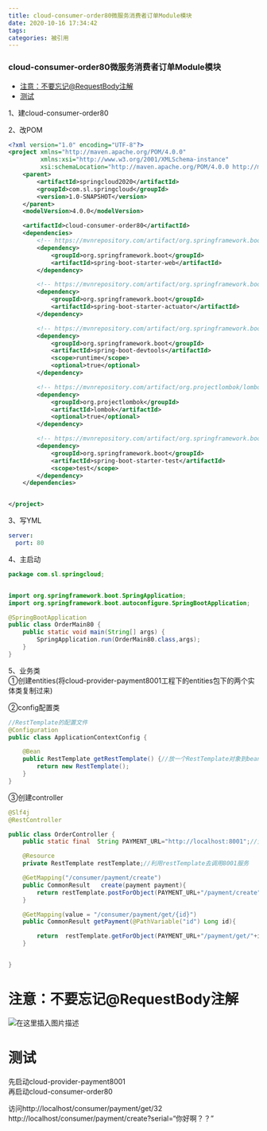 ```yaml
---
title: cloud-consumer-order80微服务消费者订单Module模块
date: 2020-10-16 17:34:42
tags: 
categories: 被引用
---
```


<!--more-->

### cloud-consumer-order80微服务消费者订单Module模块

- [注意：不要忘记\@RequestBody注解](#RequestBody_129)
- [测试](#_132)

1、建cloud-consumer-order80

2、改POM

```xml
<?xml version="1.0" encoding="UTF-8"?>
<project xmlns="http://maven.apache.org/POM/4.0.0"
         xmlns:xsi="http://www.w3.org/2001/XMLSchema-instance"
         xsi:schemaLocation="http://maven.apache.org/POM/4.0.0 http://maven.apache.org/xsd/maven-4.0.0.xsd">
    <parent>
        <artifactId>springcloud2020</artifactId>
        <groupId>com.sl.springcloud</groupId>
        <version>1.0-SNAPSHOT</version>
    </parent>
    <modelVersion>4.0.0</modelVersion>

    <artifactId>cloud-consumer-order80</artifactId>
    <dependencies>
        <!-- https://mvnrepository.com/artifact/org.springframework.boot/spring-boot-starter-web -->
        <dependency>
            <groupId>org.springframework.boot</groupId>
            <artifactId>spring-boot-starter-web</artifactId>
        </dependency>

        <!-- https://mvnrepository.com/artifact/org.springframework.boot/spring-boot-starter-web  -->
        <dependency>
            <groupId>org.springframework.boot</groupId>
            <artifactId>spring-boot-starter-actuator</artifactId>
        </dependency>

        <!-- https://mvnrepository.com/artifact/org.springframework.boot/spring-boot-devtools -->
        <dependency>
            <groupId>org.springframework.boot</groupId>
            <artifactId>spring-boot-devtools</artifactId>
            <scope>runtime</scope>
            <optional>true</optional>
        </dependency>

        <!-- https://mvnrepository.com/artifact/org.projectlombok/lombok -->
        <dependency>
            <groupId>org.projectlombok</groupId>
            <artifactId>lombok</artifactId>
            <optional>true</optional>
        </dependency>

        <!-- https://mvnrepository.com/artifact/org.springframework.boot/spring-boot-starter-test -->
        <dependency>
            <groupId>org.springframework.boot</groupId>
            <artifactId>spring-boot-starter-test</artifactId>
            <scope>test</scope>
        </dependency>
    </dependencies>


</project>
```

3、写YML

```yml
server:
  port: 80

```

4、主启动

```java
package com.sl.springcloud;


import org.springframework.boot.SpringApplication;
import org.springframework.boot.autoconfigure.SpringBootApplication;

@SpringBootApplication
public class OrderMain80 {
    public static void main(String[] args) {
        SpringApplication.run(OrderMain80.class,args);
    }
}

```

5、业务类  
①创建entities\(将cloud-provider-payment8001工程下的entities包下的两个实体类复制过来\)

②config配置类

```java
//RestTemplate的配置文件
@Configuration
public class ApplicationContextConfig {

    @Bean
    public RestTemplate getRestTemplate() {//放一个RestTemplate对象到bean容器里面，便于以后操作
        return new RestTemplate();
    }
}

```

③创建controller

```java
@Slf4j
@RestController

public class OrderController {
    public static final  String PAYMENT_URL="http://localhost:8001";//生产者的地址

    @Resource
    private RestTemplate restTemplate;//利用restTemplate去调用8001服务

    @GetMapping("/consumer/payment/create")
    public CommonResult   create(payment payment){
        return restTemplate.postForObject(PAYMENT_URL+"/payment/create",payment,CommonResult.class);  //写操作
    }

    @GetMapping(value = "/consumer/payment/get/{id}")
    public CommonResult getPayment(@PathVariable("id") Long id){

        return  restTemplate.getForObject(PAYMENT_URL+"/payment/get/"+id,CommonResult.class);//读操作
    }


}

```

# 注意：不要忘记\@RequestBody注解

![在这里插入图片描述](https://img-blog.csdnimg.cn/20201016173121439.png?x-oss-process=image/watermark,type_ZmFuZ3poZW5naGVpdGk,shadow_10,text_aHR0cHM6Ly9ibG9nLmNzZG4ubmV0L3FxXzIxMDQwNTU5,size_16,color_FFFFFF,t_70#pic_center)

# 测试

先启动cloud-provider-payment8001  
再启动cloud-consumer-order80

访问http://localhost/consumer/payment/get/32  
http://localhost/consumer/payment/create\?serial=“你好啊？？”